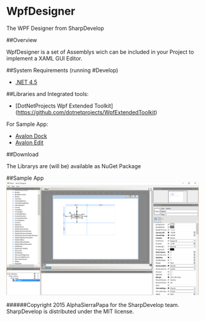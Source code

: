 # WpfDesigner
The WPF Designer from SharpDevelop

##Overview

 WpfDesigner is a set of Assemblys wich can be included in your Project to implement a XAML GUI Editor.

##System Requirements (running #Develop)

 - [.NET 4.5](http://www.microsoft.com/en-au/download/details.aspx?id=30653)

##Libraries and Integrated tools:
* [DotNetProjects Wpf Extended Toolkit] (https://github.com/dotnetprojects/WpfExtendedToolkit)

For Sample App:
* [Avalon Dock](http://avalondock.codeplex.com/)
* [Avalon Edit](https://github.com/icsharpcode/AvalonEdit)

##Download

 The Librarys are (will be) available as NuGet Package

##Sample App
![Sample App](/screenshot.png?raw=true "Sample App")

######Copyright 2015 AlphaSierraPapa for the SharpDevelop team. SharpDevelop is distributed under the MIT license.
